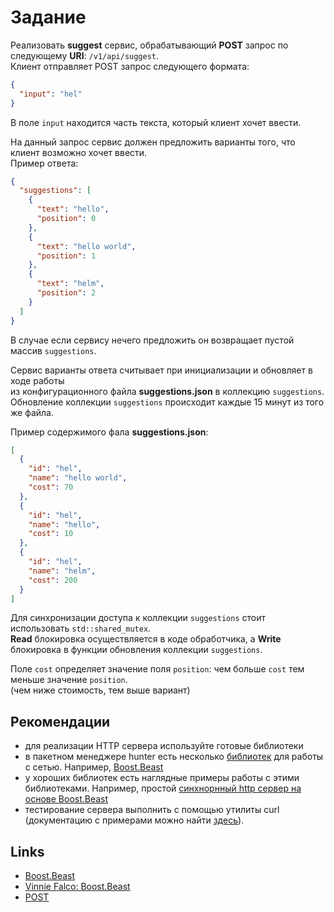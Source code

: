 # Задание

Реализовать **suggest** сервис, обрабатывающий **POST** запрос по следующему **URI**: `/v1/api/suggest`.</br>
Клиент отправляет POST запрос следующего формата:
```json
{
  "input": "hel"
}
```
В поле `input` находится часть текста, который клиент хочет ввести.

На данный запрос сервис должен предложить варианты того, что клиент возможно хочет ввести.</br>
Пример ответа:
```json
{
  "suggestions": [
    {
      "text": "hello",
      "position": 0
    },
    {
      "text": "hello world",
      "position": 1
    },
    {
      "text": "helm",
      "position": 2
    }
  ]
}
```
В случае если сервису нечего предложить он возвращает пустой массив `suggestions`.

Сервис варианты ответа считывает при инициализации и обновляет в ходе работы</br>
из конфигурационного файла **suggestions.json** в коллекцию `suggestions`. </br>
Обновление коллекции `suggestions` происходит каждые 15 минут из того же файла.</br>

Пример содержимого фала **suggestions.json**:
```json
[
  {
    "id": "hel",
    "name": "hello world",
    "cost": 70
  },
  {
    "id": "hel",
    "name": "hello",
    "cost": 10
  },
  {
    "id": "hel",
    "name": "helm",
    "cost": 200
  }
]
```

Для синхронизации доступа к коллекции `suggestions` стоит использовать `std::shared_mutex`.</br>
**Read** блокировка осуществляется в коде обработчика, а **Write** блокировка в функции обновления коллекции `suggestions`.</br>

Поле `cost` определяет значение поля `position`: чем больше `cost` тем меньше значение `position`.</br>
(чем ниже стоимость, тем выше вариант)

## Рекомендации

* для реализации HTTP сервера используйте готовые библиотеки
* в пакетном менеджере hunter есть несколько [библиотек](https://hunter.readthedocs.io/en/latest/packages/networking.html) для работы с сетью. Например, [Boost.Beast](https://hunter.readthedocs.io/en/latest/packages/pkg/Beast.html#pkg-beast)
* у хороших библиотек есть наглядные примеры работы с этими библиотеками. Например, простой [синхнорнный http сервер на основе Boost.Beast](https://github.com/boostorg/beast/blob/develop/example/http/server/sync/http_server_sync.cpp)
* тестирование сервера выполнить с помощью утилиты curl (документацию с примерами можно найти [здесь](https://ec.haxx.se/cmdline/cmdline-options)).

## Links

- [Boost.Beast](https://github.com/boostorg/beast)
- [Vinnie Falco: Boost.Beast](https://vinniefalco.github.io/beast/)
- [POST](https://ru.wikipedia.org/wiki/POST_(HTTP))
